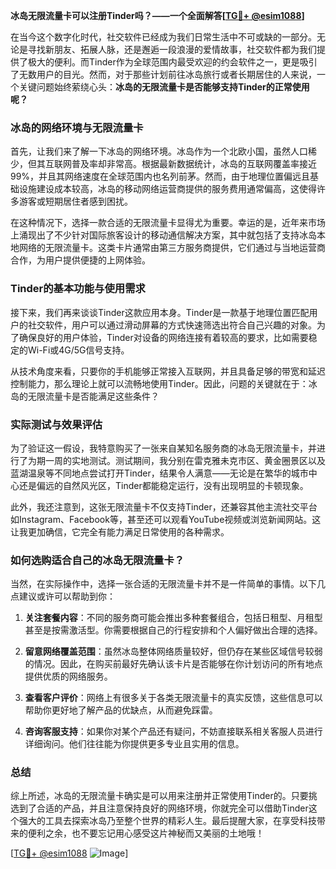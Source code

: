 **冰岛无限流量卡可以注册Tinder吗？——一个全面解答[[TG💪+ @esim1088](https://t.me/s/esim1088)]**

在当今这个数字化时代，社交软件已经成为我们日常生活中不可或缺的一部分。无论是寻找新朋友、拓展人脉，还是邂逅一段浪漫的爱情故事，社交软件都为我们提供了极大的便利。而Tinder作为全球范围内最受欢迎的约会软件之一，更是吸引了无数用户的目光。然而，对于那些计划前往冰岛旅行或者长期居住的人来说，一个关键问题始终萦绕心头：**冰岛的无限流量卡是否能够支持Tinder的正常使用呢？**

### 冰岛的网络环境与无限流量卡

首先，让我们来了解一下冰岛的网络环境。冰岛作为一个北欧小国，虽然人口稀少，但其互联网普及率却非常高。根据最新数据统计，冰岛的互联网覆盖率接近99%，并且其网络速度在全球范围内也名列前茅。然而，由于地理位置偏远且基础设施建设成本较高，冰岛的移动网络运营商提供的服务费用通常偏高，这使得许多游客或短期居住者感到困扰。

在这种情况下，选择一款合适的无限流量卡显得尤为重要。幸运的是，近年来市场上涌现出了不少针对国际旅客设计的移动通信解决方案，其中就包括了支持冰岛本地网络的无限流量卡。这类卡片通常由第三方服务商提供，它们通过与当地运营商合作，为用户提供便捷的上网体验。

### Tinder的基本功能与使用需求

接下来，我们再来谈谈Tinder这款应用本身。Tinder是一款基于地理位置匹配用户的社交软件，用户可以通过滑动屏幕的方式快速筛选出符合自己兴趣的对象。为了确保良好的用户体验，Tinder对设备的网络连接有着较高的要求，比如需要稳定的Wi-Fi或4G/5G信号支持。

从技术角度来看，只要你的手机能够正常接入互联网，并且具备足够的带宽和延迟控制能力，那么理论上就可以流畅地使用Tinder。因此，问题的关键就在于：冰岛的无限流量卡是否能满足这些条件？

### 实际测试与效果评估

为了验证这一假设，我特意购买了一张来自某知名服务商的冰岛无限流量卡，并进行了为期一周的实地测试。测试期间，我分别在雷克雅未克市区、黄金圈景区以及蓝湖温泉等不同地点尝试打开Tinder，结果令人满意——无论是在繁华的城市中心还是偏远的自然风光区，Tinder都能稳定运行，没有出现明显的卡顿现象。

此外，我还注意到，这张无限流量卡不仅支持Tinder，还兼容其他主流社交平台如Instagram、Facebook等，甚至还可以观看YouTube视频或浏览新闻网站。这让我更加确信，它完全有能力满足日常使用的各种需求。

### 如何选购适合自己的冰岛无限流量卡？

当然，在实际操作中，选择一张合适的无限流量卡并不是一件简单的事情。以下几点建议或许可以帮助到你：

1. **关注套餐内容**：不同的服务商可能会推出多种套餐组合，包括日租型、月租型甚至是按需激活型。你需要根据自己的行程安排和个人偏好做出合理的选择。
   
2. **留意网络覆盖范围**：虽然冰岛整体网络质量较好，但仍存在某些区域信号较弱的情况。因此，在购买前最好先确认该卡片是否能够在你计划访问的所有地点提供优质的网络服务。

3. **查看客户评价**：网络上有很多关于各类无限流量卡的真实反馈，这些信息可以帮助你更好地了解产品的优缺点，从而避免踩雷。

4. **咨询客服支持**：如果你对某个产品还有疑问，不妨直接联系相关客服人员进行详细询问。他们往往能为你提供更多专业且实用的信息。

### 总结

综上所述，冰岛的无限流量卡确实是可以用来注册并正常使用Tinder的。只要挑选到了合适的产品，并且注意保持良好的网络环境，你就完全可以借助Tinder这个强大的工具去探索冰岛乃至整个世界的精彩人生。最后提醒大家，在享受科技带来的便利之余，也不要忘记用心感受这片神秘而又美丽的土地哦！

[[TG💪+ @esim1088](https://t.me/s/esim1088) ![Image](https://i.postimg.cc/4NQfJmqS/Snipaste-2025-05-13-00-14-12.png)]